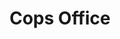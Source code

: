 ---
# This topic lives at
# https://digital.gov/topics/cops-office

# Topic Title
title: "Cops Office"

# description — keep it short and clear
summary: ""

# Weight
weight: 1

# For more information on managing topics,
# see https://github.com/GSA/digitalgov.gov/wiki/topics
---